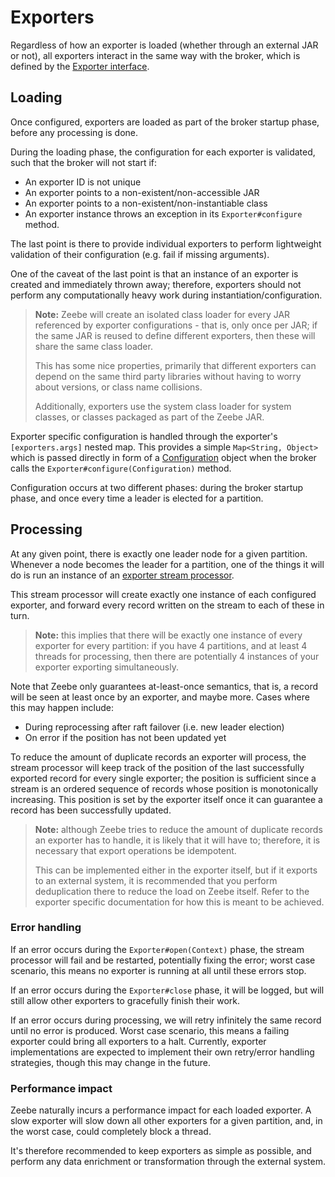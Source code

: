 # Exporters

Regardless of how an exporter is loaded (whether through an external JAR or not),
all exporters interact in the same way with the broker, which is defined by the
[Exporter interface](https://github.com/zeebe-io/zeebe/tree/{{commit}}/exporter-api/src/main/java/io/zeebe/exporter/api/Exporter.java).

## Loading

Once configured, exporters are loaded as part of the broker startup phase, before
any processing is done.

During the loading phase, the configuration for each exporter is validated, such that
the broker will not start if:

* An exporter ID is not unique
* An exporter points to a non-existent/non-accessible JAR
* An exporter points to a non-existent/non-instantiable class
* An exporter instance throws an exception in its `Exporter#configure` method.

The last point is there to provide individual exporters to perform lightweight
validation of their configuration (e.g. fail if missing arguments).

One of the caveat of the last point is that an instance of an exporter is created and
immediately thrown away; therefore, exporters should not perform any computationally
heavy work during instantiation/configuration.

> **Note:** Zeebe will create an isolated class loader for every JAR referenced by
> exporter configurations - that is, only once per JAR; if the same JAR is reused to
> define different exporters, then these will share the same class loader.
>
> This has some nice properties, primarily that different exporters can depend on
> the same third party libraries without having to worry about versions, or class
> name collisions.
>
> Additionally, exporters use the system class loader for system classes, or
> classes packaged as part of the Zeebe JAR.

Exporter specific configuration is handled through the exporter's `[exporters.args]`
nested map. This provides a simple `Map<String, Object>` which is passed directly
in form of a [Configuration](https://github.com/zeebe-io/zeebe/tree/{{commit}}/exporter-api/src/main/java/io/zeebe/exporter/context/Configuration.java)
object when the broker calls the `Exporter#configure(Configuration)` method.

Configuration occurs at two different phases: during the broker startup phase, and
once every time a leader is elected for a partition.

## Processing

At any given point, there is exactly one leader
node for a given partition. Whenever a node becomes the leader for a partition, one
of the things it will do is run an instance of an
[exporter stream processor](https://github.com/zeebe-io/zeebe/tree/{{commit}}/broker/src/main/java/io/zeebe/broker/exporter/stream/ExporterStreamProcessor.java).

This stream processor will create exactly one instance of each configured exporter,
and forward every record written on the stream to each of these in turn.

> **Note:** this implies that there will be exactly one instance of every exporter for
> every partition: if you have 4 partitions, and at least 4 threads for processing,
> then there are potentially 4 instances of your exporter exporting simultaneously.

Note that Zeebe only guarantees at-least-once semantics, that is, a record will be
seen at least once by an exporter, and maybe more. Cases where this may happen
include:

* During reprocessing after raft failover (i.e. new leader election)
* On error if the position has not been updated yet

To reduce the amount of duplicate records an exporter will process, the stream
processor will keep track of the position of the last successfully exported record
for every single exporter; the position is sufficient since a stream is an ordered
sequence of records whose position is monotonically increasing. This position is
set by the exporter itself once it can guarantee a record has been successfully
updated.

> **Note:** although Zeebe tries to reduce the amount of duplicate records an
> exporter has to handle, it is likely that it will have to; therefore, it is
> necessary that export operations be idempotent.
>
> This can be implemented either in the exporter itself, but if it exports to an
> external system, it is recommended that you perform deduplication there to reduce
> the load on Zeebe itself. Refer to the exporter specific documentation for how
> this is meant to be achieved.

### Error handling

If an error occurs during the `Exporter#open(Context)` phase, the stream
processor will fail and be restarted, potentially fixing the error; worst case
scenario, this means no exporter is running at all until these errors stop.

If an error occurs during the `Exporter#close` phase, it will be logged, but will
still allow other exporters to gracefully finish their work.

If an error occurs during processing, we will retry infinitely the same record until
no error is produced. Worst case scenario, this means a failing exporter could bring
all exporters to a halt. Currently, exporter implementations are expected to
implement their own retry/error handling strategies, though this may change in the
future.

### Performance impact

Zeebe naturally incurs a performance impact for each loaded exporter. A slow
exporter will slow down all other exporters for a given partition, and, in the
worst case, could completely block a thread.

It's therefore recommended to keep exporters as simple as possible, and perform
any data enrichment or transformation through the external system.
